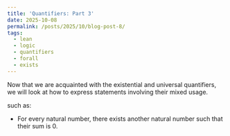 ```yaml
---
title: 'Quantifiers: Part 3'
date: 2025-10-08
permalink: /posts/2025/10/blog-post-8/
tags:
  - lean
  - logic
  - quantifiers
  - forall
  - exists
---
```


Now that we are acquainted with the existential and universal quantifiers, we will look at how to express statements involving their mixed usage.

such as:
- For every natural number, there exists another natural number such that their sum is 0.